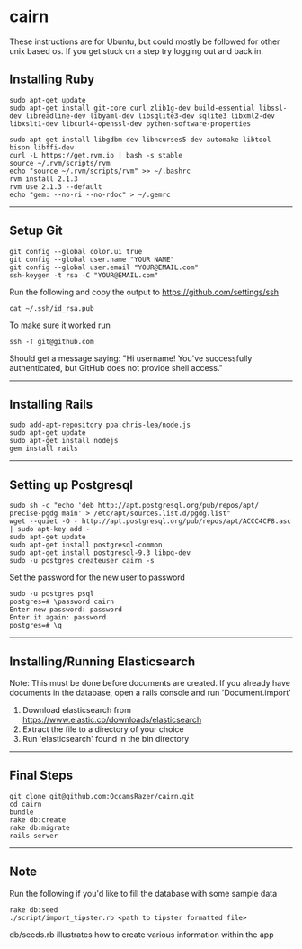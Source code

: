 cairn
=====
These instructions are for Ubuntu, but could mostly be followed for other unix based os. If you get stuck on a step try logging out and back in.

Installing Ruby
--
```
sudo apt-get update
sudo apt-get install git-core curl zlib1g-dev build-essential libssl-dev libreadline-dev libyaml-dev libsqlite3-dev sqlite3 libxml2-dev libxslt1-dev libcurl4-openssl-dev python-software-properties

sudo apt-get install libgdbm-dev libncurses5-dev automake libtool bison libffi-dev
curl -L https://get.rvm.io | bash -s stable
source ~/.rvm/scripts/rvm
echo "source ~/.rvm/scripts/rvm" >> ~/.bashrc
rvm install 2.1.3
rvm use 2.1.3 --default
echo "gem: --no-ri --no-rdoc" > ~/.gemrc
```
---
Setup Git
--
```
git config --global color.ui true
git config --global user.name "YOUR NAME"
git config --global user.email "YOUR@EMAIL.com"
ssh-keygen -t rsa -C "YOUR@EMAIL.com"
```
Run the following and copy the output to https://github.com/settings/ssh
```
cat ~/.ssh/id_rsa.pub
```
To make sure it worked run
```
ssh -T git@github.com
```
Should get a message saying: "Hi username! You've successfully authenticated, but GitHub does not provide shell access."

---
Installing Rails
--
```
sudo add-apt-repository ppa:chris-lea/node.js
sudo apt-get update
sudo apt-get install nodejs
gem install rails
```
---
Setting up Postgresql
--
```
sudo sh -c "echo 'deb http://apt.postgresql.org/pub/repos/apt/ precise-pgdg main' > /etc/apt/sources.list.d/pgdg.list"
wget --quiet -O - http://apt.postgresql.org/pub/repos/apt/ACCC4CF8.asc | sudo apt-key add -
sudo apt-get update
sudo apt-get install postgresql-common
sudo apt-get install postgresql-9.3 libpq-dev
sudo -u postgres createuser cairn -s
```
Set the password for the new user to password
```
sudo -u postgres psql
postgres=# \password cairn
Enter new password: password
Enter it again: password
postgres=# \q
```
---
Installing/Running Elasticsearch
--
Note: This must be done before documents are created. If you already have documents in the database,
open a rails console and run 'Document.import'

1. Download elasticsearch from https://www.elastic.co/downloads/elasticsearch
2. Extract the file to a directory of your choice
3. Run 'elasticsearch' found in the bin directory

---
Final Steps
--
```
git clone git@github.com:OccamsRazer/cairn.git
cd cairn
bundle
rake db:create
rake db:migrate
rails server
```
---
Note
--
Run the following if you'd like to fill the database with some sample data
```
rake db:seed
./script/import_tipster.rb <path to tipster formatted file>
```

db/seeds.rb illustrates how to create various information within the app
